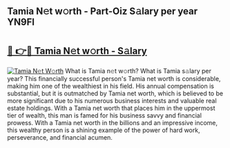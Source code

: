 ## Tamia N𝚎t w𝚘rth - Part-Oiz S𝚊lary per year YN9Fl

# <h2><a href="http://gc01227.nevu.top/?p=Tamia">🔗 👉🔴 Tamia N𝚎t w𝚘rth - S𝚊lary</a></h2>

[![Tamia N𝚎t W𝚘rth](https://i.imgur.com/Oavwk0R.jpeg)](http://gc01227.nevu.top/?p=Tamia)
What is Tamia n𝚎t w𝚘rth? What is Tamia s𝚊lary per year?
This financially successful person's Tamia net worth is considerable, making him one of the wealthiest in his field. His annual compensation is substantial, but it is outmatched by Tamia net worth, which is believed to be more significant due to his numerous business interests and valuable real estate holdings. With a Tamia net worth that places him in the uppermost tier of wealth, this man is famed for his business savvy and financial prowess. With a Tamia net worth in the billions and an impressive income, this wealthy person is a shining example of the power of hard work, perseverance, and financial acumen.

